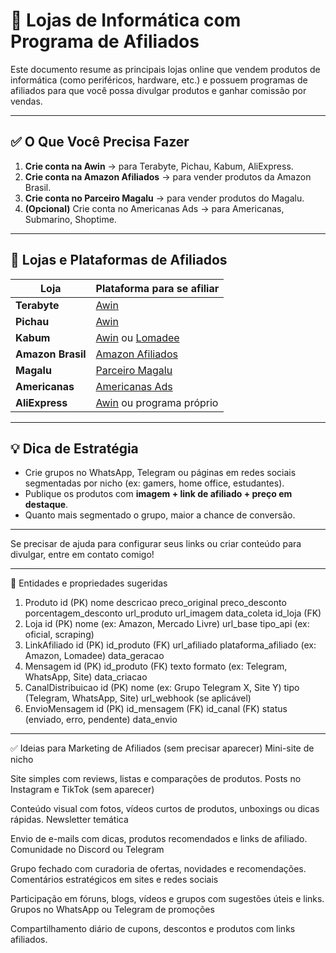 # 🛒 Lojas de Informática com Programa de Afiliados

Este documento resume as principais lojas online que vendem produtos de informática (como periféricos, hardware, etc.) e possuem programas de afiliados para que você possa divulgar produtos e ganhar comissão por vendas.

---

## ✅ O Que Você Precisa Fazer

1. **Crie conta na Awin** → para Terabyte, Pichau, Kabum, AliExpress.
2. **Crie conta na Amazon Afiliados** → para vender produtos da Amazon Brasil.
3. **Crie conta no Parceiro Magalu** → para vender produtos do Magalu.
4. **(Opcional)** Crie conta no Americanas Ads → para Americanas, Submarino, Shoptime.

---

## 🏪 Lojas e Plataformas de Afiliados

| Loja             | Plataforma para se afiliar                                  |
|------------------|-------------------------------------------------------------|
| **Terabyte**     | [Awin](https://www.awin.com)                                |
| **Pichau**       | [Awin](https://www.awin.com)                                |
| **Kabum**        | [Awin](https://www.awin.com) ou [Lomadee](https://ads.americanas.io) |
| **Amazon Brasil**| [Amazon Afiliados](https://afiliados.amazon.com.br)         |
| **Magalu**       | [Parceiro Magalu](https://parceiromagalu.com.br)            |
| **Americanas**   | [Americanas Ads](https://ads.americanas.io)                 |
| **AliExpress**   | [Awin](https://www.awin.com) ou programa próprio            |

---

## 💡 Dica de Estratégia

- Crie grupos no WhatsApp, Telegram ou páginas em redes sociais segmentadas por nicho (ex: gamers, home office, estudantes).
- Publique os produtos com **imagem + link de afiliado + preço em destaque**.
- Quanto mais segmentado o grupo, maior a chance de conversão.

---

Se precisar de ajuda para configurar seus links ou criar conteúdo para divulgar, entre em contato comigo!



---

🧱 Entidades e propriedades sugeridas
1. Produto
id (PK)
nome
descricao
preco_original
preco_desconto
porcentagem_desconto
url_produto
url_imagem
data_coleta
id_loja (FK)
2. Loja
id (PK)
nome (ex: Amazon, Mercado Livre)
url_base
tipo_api (ex: oficial, scraping)
3. LinkAfiliado
id (PK)
id_produto (FK)
url_afiliado
plataforma_afiliado (ex: Amazon, Lomadee)
data_geracao
4. Mensagem
id (PK)
id_produto (FK)
texto
formato (ex: Telegram, WhatsApp, Site)
data_criacao
5. CanalDistribuicao
id (PK)
nome (ex: Grupo Telegram X, Site Y)
tipo (Telegram, WhatsApp, Site)
url_webhook (se aplicável)
6. EnvioMensagem
id (PK)
id_mensagem (FK)
id_canal (FK)
status (enviado, erro, pendente)
data_envio


---

✅ Ideias para Marketing de Afiliados (sem precisar aparecer)
Mini-site de nicho

Site simples com reviews, listas e comparações de produtos.
Posts no Instagram e TikTok (sem aparecer)

Conteúdo visual com fotos, vídeos curtos de produtos, unboxings ou dicas rápidas.
Newsletter temática

Envio de e-mails com dicas, produtos recomendados e links de afiliado.
Comunidade no Discord ou Telegram

Grupo fechado com curadoria de ofertas, novidades e recomendações.
Comentários estratégicos em sites e redes sociais

Participação em fóruns, blogs, vídeos e grupos com sugestões úteis e links.
Grupos no WhatsApp ou Telegram de promoções

Compartilhamento diário de cupons, descontos e produtos com links afiliados.
